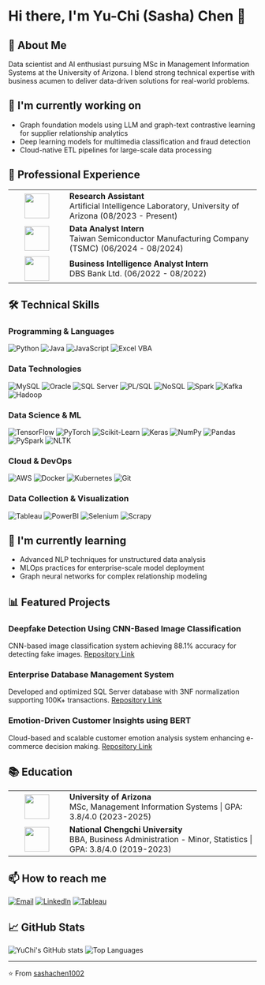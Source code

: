 # Hi there, I'm Yu-Chi (Sasha) Chen 👋

## 🚀 About Me
Data scientist and AI enthusiast pursuing MSc in Management Information Systems at the University of Arizona. I blend strong technical expertise with business acumen to deliver data-driven solutions for real-world problems.

## 🔭 I'm currently working on
- Graph foundation models using LLM and graph-text contrastive learning for supplier relationship analytics
- Deep learning models for multimedia classification and fraud detection
- Cloud-native ETL pipelines for large-scale data processing

## 💼 Professional Experience
<table>
  <tr>
    <td align="center" width="100">
      <img src="https://eller.arizona.edu/sites/default/files/styles/az_card_image/public/2023-10/Directory%20Default_0.png.webp?itok=4F821wIM" width="50"/>
    </td>
    <td>
      <strong>Research Assistant</strong><br>
      Artificial Intelligence Laboratory, University of Arizona (08/2023 - Present)
    </td>
  </tr>
  <tr>
    <td align="center" width="100">
      <img src="https://upload.wikimedia.org/wikipedia/en/thumb/6/63/Tsmc.svg/1200px-Tsmc.svg.png" width="50"/>
    </td>
    <td>
      <strong>Data Analyst Intern</strong><br>
      Taiwan Semiconductor Manufacturing Company (TSMC) (06/2024 - 08/2024)
    </td>
  </tr>
  <tr>
    <td align="center" width="100">
      <img src="https://1000logos.net/wp-content/uploads/2021/05/DBS-Bank-logo.png" width="50"/>
    </td>
    <td>
      <strong>Business Intelligence Analyst Intern</strong><br>
      DBS Bank Ltd. (06/2022 - 08/2022)
    </td>
  </tr>
</table>

## 🛠️ Technical Skills
### Programming & Languages
![Python](https://img.shields.io/badge/-Python-3776AB?style=flat&logo=python&logoColor=white)
![Java](https://img.shields.io/badge/-Java-007396?style=flat&logo=java&logoColor=white)
![JavaScript](https://img.shields.io/badge/-JavaScript-F7DF1E?style=flat&logo=javascript&logoColor=black)
![Excel VBA](https://img.shields.io/badge/-Excel_VBA-217346?style=flat&logo=microsoft-excel&logoColor=white)

### Data Technologies
![MySQL](https://img.shields.io/badge/-MySQL-4479A1?style=flat&logo=mysql&logoColor=white)
![Oracle](https://img.shields.io/badge/-Oracle-F80000?style=flat&logo=oracle&logoColor=white)
![SQL Server](https://img.shields.io/badge/-SQL_Server-CC2927?style=flat&logo=microsoft-sql-server&logoColor=white)
![PL/SQL](https://img.shields.io/badge/-PL/SQL-F80000?style=flat&logo=oracle&logoColor=white)
![NoSQL](https://img.shields.io/badge/-NoSQL-4DB33D?style=flat&logo=mongodb&logoColor=white)
![Spark](https://img.shields.io/badge/-Spark-E25A1C?style=flat&logo=apache-spark&logoColor=white)
![Kafka](https://img.shields.io/badge/-Kafka-231F20?style=flat&logo=apache-kafka&logoColor=white)
![Hadoop](https://img.shields.io/badge/-Hadoop-66CCFF?style=flat&logo=apache-hadoop&logoColor=black)

### Data Science & ML
![TensorFlow](https://img.shields.io/badge/-TensorFlow-FF6F00?style=flat&logo=tensorflow&logoColor=white)
![PyTorch](https://img.shields.io/badge/-PyTorch-EE4C2C?style=flat&logo=pytorch&logoColor=white)
![Scikit-Learn](https://img.shields.io/badge/-ScikitLearn-F7931E?style=flat&logo=scikit-learn&logoColor=white)
![Keras](https://img.shields.io/badge/-Keras-D00000?style=flat&logo=keras&logoColor=white)
![NumPy](https://img.shields.io/badge/-NumPy-013243?style=flat&logo=numpy&logoColor=white)
![Pandas](https://img.shields.io/badge/-Pandas-150458?style=flat&logo=pandas&logoColor=white)
![PySpark](https://img.shields.io/badge/-PySpark-E25A1C?style=flat&logo=apache-spark&logoColor=white)
![NLTK](https://img.shields.io/badge/-NLTK-3776AB?style=flat&logo=python&logoColor=white)

### Cloud & DevOps
![AWS](https://img.shields.io/badge/-AWS-232F3E?style=flat&logo=amazon-aws&logoColor=white)
![Docker](https://img.shields.io/badge/-Docker-2496ED?style=flat&logo=docker&logoColor=white)
![Kubernetes](https://img.shields.io/badge/-Kubernetes-326CE5?style=flat&logo=kubernetes&logoColor=white)
![Git](https://img.shields.io/badge/-Git-F05032?style=flat&logo=git&logoColor=white)

### Data Collection & Visualization
![Tableau](https://img.shields.io/badge/-Tableau-E97627?style=flat&logo=tableau&logoColor=white)
![PowerBI](https://img.shields.io/badge/-PowerBI-F2C811?style=flat&logo=power-bi&logoColor=black)
![Selenium](https://img.shields.io/badge/-Selenium-43B02A?style=flat&logo=selenium&logoColor=white)
![Scrapy](https://img.shields.io/badge/-Scrapy-11AB00?style=flat&logo=python&logoColor=white)

## 🌱 I'm currently learning
- Advanced NLP techniques for unstructured data analysis
- MLOps practices for enterprise-scale model deployment
- Graph neural networks for complex relationship modeling

## 📊 Featured Projects
### Deepfake Detection Using CNN-Based Image Classification
CNN-based image classification system achieving 88.1% accuracy for detecting fake images.
[Repository Link](https://github.com/sashachen1002/Deepfake-Detection-Using-CNN-Based-Image-Classification)

### Enterprise Database Management System
Developed and optimized SQL Server database with 3NF normalization supporting 100K+ transactions.
[Repository Link](https://github.com/sashachen1002/Enterprise-Database-Management-System-Development-for-Columbia-Sportswear)

### Emotion-Driven Customer Insights using BERT 
Cloud-based and scalable customer emotion analysis system enhancing e-commerce decision making.
[Repository Link](https://github.com/sashachen1002/Emotion-Driven-Customer-Insights-using-BERT)

## 📚 Education
<table>
  <tr>
    <td align="center" width="100">
      <img src="https://upload.wikimedia.org/wikipedia/commons/thumb/3/34/Arizona_Wildcats_logo.svg/1200px-Arizona_Wildcats_logo.svg.png" width="50"/>
    </td>
    <td>
      <strong>University of Arizona</strong><br>
      MSc, Management Information Systems | GPA: 3.8/4.0 (2023-2025)
    </td>
  </tr>
  <tr>
    <td align="center" width="100">
      <img src="https://upload.wikimedia.org/wikipedia/en/2/20/National_Chengchi_University_Seal.svg" width="50"/>
    </td>
    <td>
      <strong>National Chengchi University</strong><br>
      BBA, Business Administration - Minor, Statistics | GPA: 3.8/4.0 (2019-2023)
    </td>
  </tr>
</table>

## 📫 How to reach me
[![Email](https://img.shields.io/badge/-Email-D14836?style=flat&logo=gmail&logoColor=white)](mailto:sashaycc@gmail.com)
[![LinkedIn](https://img.shields.io/badge/-LinkedIn-0077B5?style=flat&logo=linkedin&logoColor=white)](https://www.linkedin.com/in/yuchichen1002/)
[![Tableau](https://img.shields.io/badge/-Tableau-E97627?style=flat&logo=tableau&logoColor=white)](https://public.tableau.com/app/profile/sasha.chen4736/vizzes)

## 📈 GitHub Stats
![YuChi's GitHub stats](https://github-readme-stats.vercel.app/api?username=yourusername&show_icons=true&theme=radical)
![Top Languages](https://github-readme-stats.vercel.app/api/top-langs/?username=yourusername&layout=compact&theme=radical)

---
⭐️ From [sashachen1002](https://github.com/sashachen1002)
